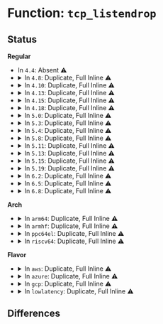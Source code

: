 # Function: <code>tcp_listendrop</code>

## Status
<b>Regular</b>
<ul>
<li>
In <code>4.4</code>: Absent ⚠️
</li>
<li>
<details>
<summary>In <code>4.8</code>: Duplicate, Full Inline ⚠️</summary>

**Collision:** Static Duplication

**Inline:** Full

**Transformation:** False

**Instances:**

```
In net/ipv4/tcp_input.c (ffffffff817dbee4)
Location: include/net/tcp.h:1873
Inline: True
Inline callers:
  - net/ipv4/tcp_input.c:tcp_conn_request
```
```
In net/ipv4/tcp_ipv4.c (ffffffff817ead5d)
Location: include/net/tcp.h:1873
Inline: True
Inline callers:
  - net/ipv4/tcp_ipv4.c:tcp_v4_syn_recv_sock
  - net/ipv4/tcp_ipv4.c:tcp_req_err
```
```
In net/ipv6/tcp_ipv6.c (ffffffff8186005b)
Location: include/net/tcp.h:1873
Inline: True
Inline callers:
  - net/ipv6/tcp_ipv6.c:tcp_v6_syn_recv_sock
```
</details>
</li>
<li>
<details>
<summary>In <code>4.10</code>: Duplicate, Full Inline ⚠️</summary>

**Collision:** Static Duplication

**Inline:** Full

**Transformation:** False

**Instances:**

```
In net/ipv4/tcp_input.c (ffffffff8180bfa2)
Location: include/net/tcp.h:1950
Inline: True
Inline callers:
  - net/ipv4/tcp_input.c:tcp_conn_request
```
```
In net/ipv4/tcp_ipv4.c (ffffffff8181b6ad)
Location: include/net/tcp.h:1950
Inline: True
Inline callers:
  - net/ipv4/tcp_ipv4.c:tcp_v4_syn_recv_sock
  - net/ipv4/tcp_ipv4.c:tcp_req_err
```
```
In net/ipv6/tcp_ipv6.c (ffffffff81891fe3)
Location: include/net/tcp.h:1950
Inline: True
Inline callers:
  - net/ipv6/tcp_ipv6.c:tcp_v6_syn_recv_sock
```
</details>
</li>
<li>
<details>
<summary>In <code>4.13</code>: Duplicate, Full Inline ⚠️</summary>

**Collision:** Static Duplication

**Inline:** Full

**Transformation:** False

**Instances:**

```
In net/ipv4/tcp_input.c (ffffffff8182c151)
Location: include/net/tcp.h:2005
Inline: True
Inline callers:
  - net/ipv4/tcp_input.c:tcp_conn_request
```
```
In net/ipv4/tcp_ipv4.c (ffffffff8183bf97)
Location: include/net/tcp.h:2005
Inline: True
Inline callers:
  - net/ipv4/tcp_ipv4.c:tcp_v4_syn_recv_sock
  - net/ipv4/tcp_ipv4.c:tcp_req_err
```
```
In net/ipv6/tcp_ipv6.c (ffffffff818b837d)
Location: include/net/tcp.h:2005
Inline: True
Inline callers:
  - net/ipv6/tcp_ipv6.c:tcp_v6_syn_recv_sock
```
</details>
</li>
<li>
<details>
<summary>In <code>4.15</code>: Duplicate, Full Inline ⚠️</summary>

**Collision:** Static Duplication

**Inline:** Full

**Transformation:** False

**Instances:**

```
In net/ipv4/tcp_input.c (ffffffff818aafe1)
Location: include/net/tcp.h:1970
Inline: True
Inline callers:
  - net/ipv4/tcp_input.c:tcp_conn_request
```
```
In net/ipv4/tcp_ipv4.c (ffffffff818b9a27)
Location: include/net/tcp.h:1970
Inline: True
Inline callers:
  - net/ipv4/tcp_ipv4.c:tcp_v4_syn_recv_sock
  - net/ipv4/tcp_ipv4.c:tcp_req_err
```
```
In net/ipv6/tcp_ipv6.c (ffffffff8193b20c)
Location: include/net/tcp.h:1970
Inline: True
Inline callers:
  - net/ipv6/tcp_ipv6.c:tcp_v6_syn_recv_sock
```
</details>
</li>
<li>
<details>
<summary>In <code>4.18</code>: Duplicate, Full Inline ⚠️</summary>

**Collision:** Static Duplication

**Inline:** Full

**Transformation:** False

**Instances:**

```
In net/ipv4/tcp_input.c (ffffffff819004d4)
Location: include/net/tcp.h:1985
Inline: True
Inline callers:
  - net/ipv4/tcp_input.c:tcp_conn_request
```
```
In net/ipv4/tcp_ipv4.c (ffffffff81910291)
Location: include/net/tcp.h:1985
Inline: True
Inline callers:
  - net/ipv4/tcp_ipv4.c:tcp_v4_syn_recv_sock
  - net/ipv4/tcp_ipv4.c:tcp_req_err
```
```
In net/ipv6/tcp_ipv6.c (ffffffff81993c7f)
Location: include/net/tcp.h:1985
Inline: True
Inline callers:
  - net/ipv6/tcp_ipv6.c:tcp_v6_syn_recv_sock
```
</details>
</li>
<li>
<details>
<summary>In <code>5.0</code>: Duplicate, Full Inline ⚠️</summary>

**Collision:** Static Duplication

**Inline:** Full

**Transformation:** False

**Instances:**

```
In net/ipv4/tcp_input.c (ffffffff8192e634)
Location: include/net/tcp.h:2061
Inline: True
Inline callers:
  - net/ipv4/tcp_input.c:tcp_conn_request
```
```
In net/ipv4/tcp_ipv4.c (ffffffff8193e6bb)
Location: include/net/tcp.h:2061
Inline: True
Inline callers:
  - net/ipv4/tcp_ipv4.c:tcp_v4_syn_recv_sock
  - net/ipv4/tcp_ipv4.c:tcp_req_err
```
```
In net/ipv6/tcp_ipv6.c (ffffffff819ca3a1)
Location: include/net/tcp.h:2061
Inline: True
Inline callers:
  - net/ipv6/tcp_ipv6.c:tcp_v6_syn_recv_sock
```
</details>
</li>
<li>
<details>
<summary>In <code>5.3</code>: Duplicate, Full Inline ⚠️</summary>

**Collision:** Static Duplication

**Inline:** Full

**Transformation:** False

**Instances:**

```
In net/ipv4/tcp_input.c (ffffffff81991c17)
Location: include/net/tcp.h:2090
Inline: True
Inline callers:
  - net/ipv4/tcp_input.c:tcp_conn_request
```
```
In net/ipv4/tcp_ipv4.c (ffffffff819a2b0b)
Location: include/net/tcp.h:2090
Inline: True
Inline callers:
  - net/ipv4/tcp_ipv4.c:tcp_v4_syn_recv_sock
  - net/ipv4/tcp_ipv4.c:tcp_req_err
```
```
In net/ipv6/tcp_ipv6.c (ffffffff81a38fc1)
Location: include/net/tcp.h:2090
Inline: True
Inline callers:
  - net/ipv6/tcp_ipv6.c:tcp_v6_syn_recv_sock
```
</details>
</li>
<li>
<details>
<summary>In <code>5.4</code>: Duplicate, Full Inline ⚠️</summary>

**Collision:** Static Duplication

**Inline:** Full

**Transformation:** False

**Instances:**

```
In net/ipv4/tcp_input.c (ffffffff819c881d)
Location: include/net/tcp.h:2113
Inline: True
Inline callers:
  - net/ipv4/tcp_input.c:tcp_conn_request
```
```
In net/ipv4/tcp_ipv4.c (ffffffff819d96f0)
Location: include/net/tcp.h:2113
Inline: True
Inline callers:
  - net/ipv4/tcp_ipv4.c:tcp_v4_syn_recv_sock
  - net/ipv4/tcp_ipv4.c:tcp_req_err
```
```
In net/ipv6/tcp_ipv6.c (ffffffff81a6fb31)
Location: include/net/tcp.h:2113
Inline: True
Inline callers:
  - net/ipv6/tcp_ipv6.c:tcp_v6_syn_recv_sock
```
</details>
</li>
<li>
<details>
<summary>In <code>5.8</code>: Duplicate, Full Inline ⚠️</summary>

**Collision:** Static Duplication

**Inline:** Full

**Transformation:** False

**Instances:**

```
In net/ipv4/tcp_input.c (ffffffff81ab3d3b)
Location: include/net/tcp.h:2156
Inline: True
Inline callers:
  - net/ipv4/tcp_input.c:tcp_conn_request
```
```
In net/ipv4/tcp_ipv4.c (ffffffff81ac65ad)
Location: include/net/tcp.h:2156
Inline: True
Inline callers:
  - net/ipv4/tcp_ipv4.c:tcp_v4_syn_recv_sock
  - net/ipv4/tcp_ipv4.c:tcp_req_err
```
```
In net/ipv6/tcp_ipv6.c (ffffffff81b69a64)
Location: include/net/tcp.h:2156
Inline: True
Inline callers:
  - net/ipv6/tcp_ipv6.c:tcp_v6_syn_recv_sock
```
```
In net/mptcp/subflow.c (ffffffff81bae34d)
Location: include/net/tcp.h:2156
Inline: True
Inline callers:
  - net/mptcp/subflow.c:subflow_v6_conn_request
  - net/mptcp/subflow.c:subflow_v4_conn_request
```
</details>
</li>
<li>
<details>
<summary>In <code>5.11</code>: Duplicate, Full Inline ⚠️</summary>

**Collision:** Static Duplication

**Inline:** Full

**Transformation:** False

**Instances:**

```
In net/ipv4/tcp_input.c (ffffffff81abe693)
Location: include/net/tcp.h:2164
Inline: True
Inline callers:
  - net/ipv4/tcp_input.c:tcp_conn_request
```
```
In net/ipv4/tcp_ipv4.c (ffffffff81ad38ed)
Location: include/net/tcp.h:2164
Inline: True
Inline callers:
  - net/ipv4/tcp_ipv4.c:tcp_v4_syn_recv_sock
  - net/ipv4/tcp_ipv4.c:tcp_req_err
```
```
In net/ipv6/tcp_ipv6.c (ffffffff81b784da)
Location: include/net/tcp.h:2164
Inline: True
Inline callers:
  - net/ipv6/tcp_ipv6.c:tcp_v6_syn_recv_sock
```
```
In net/mptcp/subflow.c (ffffffff81bc13f9)
Location: include/net/tcp.h:2164
Inline: True
Inline callers:
  - net/mptcp/subflow.c:subflow_v6_conn_request
  - net/mptcp/subflow.c:subflow_v4_conn_request
```
</details>
</li>
<li>
<details>
<summary>In <code>5.13</code>: Duplicate, Full Inline ⚠️</summary>

**Collision:** Static Duplication

**Inline:** Full

**Transformation:** False

**Instances:**

```
In net/ipv4/tcp_input.c (ffffffff81aaa9f0)
Location: include/net/tcp.h:2168
Inline: True
Inline callers:
  - net/ipv4/tcp_input.c:tcp_conn_request
```
```
In net/ipv4/tcp_ipv4.c (ffffffff81abe988)
Location: include/net/tcp.h:2168
Inline: True
Inline callers:
  - net/ipv4/tcp_ipv4.c:tcp_v4_syn_recv_sock
  - net/ipv4/tcp_ipv4.c:tcp_req_err
```
```
In net/ipv6/tcp_ipv6.c (ffffffff81b67422)
Location: include/net/tcp.h:2168
Inline: True
Inline callers:
  - net/ipv6/tcp_ipv6.c:tcp_v6_syn_recv_sock
```
```
In net/mptcp/subflow.c (ffffffff81bb1da9)
Location: include/net/tcp.h:2168
Inline: True
Inline callers:
  - net/mptcp/subflow.c:subflow_v6_conn_request
  - net/mptcp/subflow.c:subflow_v4_conn_request
```
</details>
</li>
<li>
<details>
<summary>In <code>5.15</code>: Duplicate, Full Inline ⚠️</summary>

**Collision:** Static Duplication

**Inline:** Full

**Transformation:** False

**Instances:**

```
In net/ipv4/tcp_input.c (ffffffff81b66de0)
Location: include/net/tcp.h:2160
Inline: True
Inline callers:
  - net/ipv4/tcp_input.c:tcp_conn_request
```
```
In net/ipv4/tcp_ipv4.c (ffffffff81b7c4c0)
Location: include/net/tcp.h:2160
Inline: True
Inline callers:
  - net/ipv4/tcp_ipv4.c:tcp_v4_syn_recv_sock
  - net/ipv4/tcp_ipv4.c:tcp_req_err
```
```
In net/ipv6/tcp_ipv6.c (ffffffff81c2f02b)
Location: include/net/tcp.h:2160
Inline: True
Inline callers:
  - net/ipv6/tcp_ipv6.c:tcp_v6_syn_recv_sock
```
```
In net/mptcp/subflow.c (ffffffff81c7fe36)
Location: include/net/tcp.h:2160
Inline: True
Inline callers:
  - net/mptcp/subflow.c:subflow_v6_conn_request
  - net/mptcp/subflow.c:subflow_v4_conn_request
```
</details>
</li>
<li>
<details>
<summary>In <code>5.19</code>: Duplicate, Full Inline ⚠️</summary>

**Collision:** Static Duplication

**Inline:** Full

**Transformation:** False

**Instances:**

```
In net/ipv4/tcp_input.c (ffffffff81cf5e4d)
Location: include/net/tcp.h:2220
Inline: True
Inline callers:
  - net/ipv4/tcp_input.c:tcp_conn_request
```
```
In net/ipv4/tcp_ipv4.c (ffffffff81d0c3fd)
Location: include/net/tcp.h:2220
Inline: True
Inline callers:
  - net/ipv4/tcp_ipv4.c:tcp_v4_syn_recv_sock
  - net/ipv4/tcp_ipv4.c:tcp_req_err
```
```
In net/ipv6/tcp_ipv6.c (ffffffff81dcc45b)
Location: include/net/tcp.h:2220
Inline: True
Inline callers:
  - net/ipv6/tcp_ipv6.c:tcp_v6_syn_recv_sock
  - net/ipv6/tcp_ipv6.c:tcp_v6_conn_request
```
```
In net/mptcp/subflow.c (ffffffff81e2584f)
Location: include/net/tcp.h:2220
Inline: True
Inline callers:
  - net/mptcp/subflow.c:subflow_v6_conn_request
  - net/mptcp/subflow.c:subflow_v4_conn_request
```
</details>
</li>
<li>
<details>
<summary>In <code>6.2</code>: Duplicate, Full Inline ⚠️</summary>

**Collision:** Static Duplication

**Inline:** Full

**Transformation:** False

**Instances:**

```
In net/ipv4/tcp_input.c (ffffffff81eba85d)
Location: include/net/tcp.h:2268
Inline: True
Inline callers:
  - net/ipv4/tcp_input.c:tcp_conn_request
```
```
In net/ipv4/tcp_ipv4.c (ffffffff81ed1e3d)
Location: include/net/tcp.h:2268
Inline: True
Inline callers:
  - net/ipv4/tcp_ipv4.c:tcp_v4_syn_recv_sock
  - net/ipv4/tcp_ipv4.c:tcp_req_err
```
```
In net/ipv6/tcp_ipv6.c (ffffffff81f9d578)
Location: include/net/tcp.h:2268
Inline: True
Inline callers:
  - net/ipv6/tcp_ipv6.c:tcp_v6_syn_recv_sock
  - net/ipv6/tcp_ipv6.c:tcp_v6_conn_request
```
```
In net/mptcp/subflow.c (ffffffff81ffd49f)
Location: include/net/tcp.h:2268
Inline: True
Inline callers:
  - net/mptcp/subflow.c:subflow_v6_conn_request
  - net/mptcp/subflow.c:subflow_v4_conn_request
```
</details>
</li>
<li>
<details>
<summary>In <code>6.5</code>: Duplicate, Full Inline ⚠️</summary>

**Collision:** Static Duplication

**Inline:** Full

**Transformation:** False

**Instances:**

```
In net/ipv4/tcp_input.c (ffffffff81f18ced)
Location: include/net/tcp.h:2285
Inline: True
Inline callers:
  - net/ipv4/tcp_input.c:tcp_conn_request
```
```
In net/ipv4/tcp_ipv4.c (ffffffff81f30b0b)
Location: include/net/tcp.h:2285
Inline: True
Inline callers:
  - net/ipv4/tcp_ipv4.c:tcp_v4_syn_recv_sock
  - net/ipv4/tcp_ipv4.c:tcp_req_err
```
```
In net/ipv6/tcp_ipv6.c (ffffffff81ffdff9)
Location: include/net/tcp.h:2285
Inline: True
Inline callers:
  - net/ipv6/tcp_ipv6.c:tcp_v6_syn_recv_sock
  - net/ipv6/tcp_ipv6.c:tcp_v6_conn_request
```
```
In net/mptcp/subflow.c (ffffffff8207976f)
Location: include/net/tcp.h:2285
Inline: True
Inline callers:
  - net/mptcp/subflow.c:subflow_v6_conn_request
  - net/mptcp/subflow.c:subflow_v4_conn_request
```
</details>
</li>
<li>
<details>
<summary>In <code>6.8</code>: Duplicate, Full Inline ⚠️</summary>

**Collision:** Static Duplication

**Inline:** Full

**Transformation:** False

**Instances:**

```
In net/ipv4/tcp_input.c (ffffffff81fdd4af)
Location: include/net/tcp.h:2482
Inline: True
Inline callers:
  - net/ipv4/tcp_input.c:tcp_conn_request
```
```
In net/ipv4/tcp_ipv4.c (ffffffff81ff6a3a)
Location: include/net/tcp.h:2482
Inline: True
Inline callers:
  - net/ipv4/tcp_ipv4.c:tcp_v4_syn_recv_sock
  - net/ipv4/tcp_ipv4.c:tcp_req_err
```
```
In net/ipv6/tcp_ipv6.c (ffffffff820cce16)
Location: include/net/tcp.h:2482
Inline: True
Inline callers:
  - net/ipv6/tcp_ipv6.c:tcp_v6_syn_recv_sock
  - net/ipv6/tcp_ipv6.c:tcp_v6_conn_request
```
```
In net/mptcp/subflow.c (ffffffff8214ebbf)
Location: include/net/tcp.h:2482
Inline: True
Inline callers:
  - net/mptcp/subflow.c:subflow_v6_conn_request
  - net/mptcp/subflow.c:subflow_v4_conn_request
```
</details>
</li>
</ul>
<b>Arch</b>
<ul>
<li>
<details>
<summary>In <code>arm64</code>: Duplicate, Full Inline ⚠️</summary>

**Collision:** Static Duplication

**Inline:** Full

**Transformation:** False

**Instances:**

```
In net/ipv4/tcp_input.c (ffff800010c7a514)
Location: include/net/tcp.h:2113
Inline: True
Inline callers:
  - net/ipv4/tcp_input.c:tcp_conn_request
```
```
In net/ipv4/tcp_ipv4.c (ffff800010c8cd1c)
Location: include/net/tcp.h:2113
Inline: True
Inline callers:
  - net/ipv4/tcp_ipv4.c:tcp_v4_syn_recv_sock
  - net/ipv4/tcp_ipv4.c:tcp_req_err
```
```
In net/ipv6/tcp_ipv6.c (ffff800010d384b8)
Location: include/net/tcp.h:2113
Inline: True
Inline callers:
  - net/ipv6/tcp_ipv6.c:tcp_v6_syn_recv_sock
```
</details>
</li>
<li>
<details>
<summary>In <code>armhf</code>: Duplicate, Full Inline ⚠️</summary>

**Collision:** Static Duplication

**Inline:** Full

**Transformation:** False

**Instances:**

```
In net/ipv4/tcp_input.c (c0d87f20)
Location: include/net/tcp.h:2113
Inline: True
Inline callers:
  - net/ipv4/tcp_input.c:tcp_conn_request
```
```
In net/ipv4/tcp_ipv4.c (c0d9cdd4)
Location: include/net/tcp.h:2113
Inline: True
Inline callers:
  - net/ipv4/tcp_ipv4.c:tcp_v4_syn_recv_sock
  - net/ipv4/tcp_ipv4.c:tcp_req_err
```
```
In net/ipv6/tcp_ipv6.c (c0e3b7a4)
Location: include/net/tcp.h:2113
Inline: True
Inline callers:
  - net/ipv6/tcp_ipv6.c:tcp_v6_syn_recv_sock
```
</details>
</li>
<li>
<details>
<summary>In <code>ppc64el</code>: Duplicate, Full Inline ⚠️</summary>

**Collision:** Static Duplication

**Inline:** Full

**Transformation:** False

**Instances:**

```
In net/ipv4/tcp_input.c (c000000000d85070)
Location: include/net/tcp.h:2113
Inline: True
Inline callers:
  - net/ipv4/tcp_input.c:tcp_conn_request
```
```
In net/ipv4/tcp_ipv4.c (c000000000d9bb3c)
Location: include/net/tcp.h:2113
Inline: True
Inline callers:
  - net/ipv4/tcp_ipv4.c:tcp_v4_syn_recv_sock
  - net/ipv4/tcp_ipv4.c:tcp_req_err
```
```
In net/ipv6/tcp_ipv6.c (c000000000e6be08)
Location: include/net/tcp.h:2113
Inline: True
Inline callers:
  - net/ipv6/tcp_ipv6.c:tcp_v6_syn_recv_sock
```
</details>
</li>
<li>
<details>
<summary>In <code>riscv64</code>: Duplicate, Full Inline ⚠️</summary>

**Collision:** Static Duplication

**Inline:** Full

**Transformation:** False

**Instances:**

```
In net/ipv4/tcp_input.c (ffffffe0007de182)
Location: include/net/tcp.h:2113
Inline: True
Inline callers:
  - net/ipv4/tcp_input.c:tcp_conn_request
```
```
In net/ipv4/tcp_ipv4.c (ffffffe0007ec09a)
Location: include/net/tcp.h:2113
Inline: True
Inline callers:
  - net/ipv4/tcp_ipv4.c:tcp_v4_syn_recv_sock
  - net/ipv4/tcp_ipv4.c:tcp_req_err
```
```
In net/ipv6/tcp_ipv6.c (ffffffe000875726)
Location: include/net/tcp.h:2113
Inline: True
Inline callers:
  - net/ipv6/tcp_ipv6.c:tcp_v6_syn_recv_sock
```
</details>
</li>
</ul>
<b>Flavor</b>
<ul>
<li>
<details>
<summary>In <code>aws</code>: Duplicate, Full Inline ⚠️</summary>

**Collision:** Static Duplication

**Inline:** Full

**Transformation:** False

**Instances:**

```
In net/ipv4/tcp_input.c (ffffffff8196868d)
Location: include/net/tcp.h:2113
Inline: True
Inline callers:
  - net/ipv4/tcp_input.c:tcp_conn_request
```
```
In net/ipv4/tcp_ipv4.c (ffffffff81979560)
Location: include/net/tcp.h:2113
Inline: True
Inline callers:
  - net/ipv4/tcp_ipv4.c:tcp_v4_syn_recv_sock
  - net/ipv4/tcp_ipv4.c:tcp_req_err
```
```
In net/ipv6/tcp_ipv6.c (ffffffff81a0f1c1)
Location: include/net/tcp.h:2113
Inline: True
Inline callers:
  - net/ipv6/tcp_ipv6.c:tcp_v6_syn_recv_sock
```
</details>
</li>
<li>
<details>
<summary>In <code>azure</code>: Duplicate, Full Inline ⚠️</summary>

**Collision:** Static Duplication

**Inline:** Full

**Transformation:** False

**Instances:**

```
In net/ipv4/tcp_input.c (ffffffff8192217d)
Location: include/net/tcp.h:2113
Inline: True
Inline callers:
  - net/ipv4/tcp_input.c:tcp_conn_request
```
```
In net/ipv4/tcp_ipv4.c (ffffffff81933020)
Location: include/net/tcp.h:2113
Inline: True
Inline callers:
  - net/ipv4/tcp_ipv4.c:tcp_v4_syn_recv_sock
  - net/ipv4/tcp_ipv4.c:tcp_req_err
```
```
In net/ipv6/tcp_ipv6.c (ffffffff819cbf81)
Location: include/net/tcp.h:2113
Inline: True
Inline callers:
  - net/ipv6/tcp_ipv6.c:tcp_v6_syn_recv_sock
```
</details>
</li>
<li>
<details>
<summary>In <code>gcp</code>: Duplicate, Full Inline ⚠️</summary>

**Collision:** Static Duplication

**Inline:** Full

**Transformation:** False

**Instances:**

```
In net/ipv4/tcp_input.c (ffffffff819d2e5d)
Location: include/net/tcp.h:2113
Inline: True
Inline callers:
  - net/ipv4/tcp_input.c:tcp_conn_request
```
```
In net/ipv4/tcp_ipv4.c (ffffffff819e3d30)
Location: include/net/tcp.h:2113
Inline: True
Inline callers:
  - net/ipv4/tcp_ipv4.c:tcp_v4_syn_recv_sock
  - net/ipv4/tcp_ipv4.c:tcp_req_err
```
```
In net/ipv6/tcp_ipv6.c (ffffffff81a79c41)
Location: include/net/tcp.h:2113
Inline: True
Inline callers:
  - net/ipv6/tcp_ipv6.c:tcp_v6_syn_recv_sock
```
</details>
</li>
<li>
<details>
<summary>In <code>lowlatency</code>: Duplicate, Full Inline ⚠️</summary>

**Collision:** Static Duplication

**Inline:** Full

**Transformation:** False

**Instances:**

```
In net/ipv4/tcp_input.c (ffffffff819dc9fe)
Location: include/net/tcp.h:2113
Inline: True
Inline callers:
  - net/ipv4/tcp_input.c:tcp_conn_request
```
```
In net/ipv4/tcp_ipv4.c (ffffffff819ede50)
Location: include/net/tcp.h:2113
Inline: True
Inline callers:
  - net/ipv4/tcp_ipv4.c:tcp_v4_syn_recv_sock
  - net/ipv4/tcp_ipv4.c:tcp_req_err
```
```
In net/ipv6/tcp_ipv6.c (ffffffff81a86434)
Location: include/net/tcp.h:2113
Inline: True
Inline callers:
  - net/ipv6/tcp_ipv6.c:tcp_v6_syn_recv_sock
```
</details>
</li>
</ul>

## Differences
